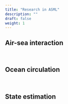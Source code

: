 ```yaml
---
title: "Research in ASML"
description: ""
draft: false
weight: 1
---
```


## Air-sea interaction
<div class="col-sm-4 portfolio-item shuffle-item">
  <a href="airseacouple"><img src="/asmlab/images/news_1.jpg" alt=""></a>
</div>

<br>

## Ocean circulation
<div class="col-sm-4 portfolio-item shuffle-item">
  <a href="southernocean"><img src="/asmlab/images/news_2.jpg" alt=""></a>
</div>

<br>

## State estimation
<div class="col-sm-4 portfolio-item shuffle-item">
  <a href="dataassimilation"><img src="/asmlab/images/news_3.jpg" alt=""></a>
</div>
